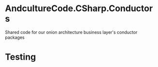 # AndcultureCode.CSharp.Conductors
Shared code for our onion architecture business layer's conductor packages

# Testing